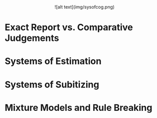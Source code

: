 <center> ![alt text](img/sysofcog.png) </center>

# Exact Report vs. Comparative Judgements

# Systems of Estimation

# Systems of Subitizing

# Mixture Models and Rule Breaking